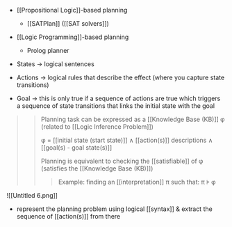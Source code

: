 -  [[Propositional Logic]]-based planning
	- [[SATPlan]] ([[SAT solvers]])
-  [[Logic Programming]]-based planning
	- Prolog planner

- States → logical sentences

- Actions → logical rules that describe the effect (where you capture state transitions)

- Goal → this is only true if a sequence of actions are true which triggers a sequence of state transitions that links the initial state with the goal

>> Planning task can be expressed as a 
>> [[Knowledge Base (KB)]] φ (related to [[Logic Inference Problem]]) 
>> 
>> φ = [[initial state (start state)]] ∧ [[action(s)]] descriptions ∧ [[goal(s) - goal state(s)]]
>> 
>> Planning is equivalent to checking the [[satisfiable]] of φ (satisfies the [[Knowledge Base (KB)]])
>>>Example: finding an [[interpretation]] π such that: π ⊧ φ

![[Untitled 6.png]]
- represent the planning problem using logical [[syntax]] & extract the sequence of [[action(s)]] from there